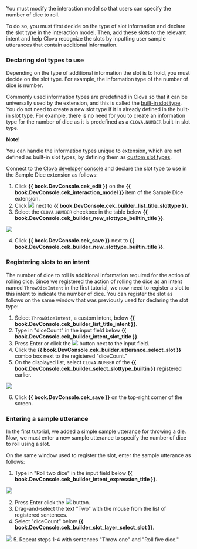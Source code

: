 You must modify the interaction model so that users can specify the number of dice to roll.

To do so, you must first decide on the type of slot information and declare the slot type in the interaction model. Then, add these slots to the relevant intent and help Clova recognize the slots by inputting user sample utterances that contain additional information.

### Declaring slot types to use
Depending on the type of additional information the slot is to hold, you must decide on the slot type. For example, the information type of the number of dice is number.

Commonly used information types are predefined in Clova so that it can be universally used by the extension, and this is called the [built-in slot type](/Design/Design_Guideline_For_Extension.md#BuiltinSlotType). You do not need to create a new slot type if it is already defined in the built-in slot type. For example, there is no need for you to create an information type for the number of dice as it is predefined as a `CLOVA.NUMBER` built-in slot type.

<div class="note">
  <p><strong>Note!</strong></p>
  <p>You can handle the information types unique to extension, which are not defined as built-in slot types, by defining them as <a href="/Design/Design_Guideline_For_Extension.md#CustomSlotType">custom slot types</a>.</p>
</div>

Connect to the <a href="{{ book.ServiceEnv.DeveloperConsoleURL }}/cek/#/list" target="_blank">Clova developer console</a> and declare the slot type to use in the Sample Dice extension as follows:

1. Click **{{ book.DevConsole.cek_edit }}** on the **{{ book.DevConsole.cek_interaction_model }}** item of the Sample Dice extension.
2. Click <img class="inlineImage" src="/CEK/Resources/Images/DevConsole_Plus_Button.png" /> next to **{{ book.DevConsole.cek_builder_list_title_slottype }}**.
3. Select the `CLOVA.NUMBER` checkbox in the table below **{{ book.DevConsole.cek_builder_new_slottype_builtin_title }}**.

  <img src="/CEK/Resources/Images/CEK_Tutorial_Builtin_Type_Slots_Register_Slot_Type.png" style="max-width:800px;"/>

4. Click **{{ book.DevConsole.cek_save }}** next to **{{ book.DevConsole.cek_builder_new_slottype_builtin_title }}**.

### Registering slots to an intent
The number of dice to roll is additional information required for the action of rolling dice. Since we registered the action of rolling the dice as an intent named `ThrowDiceIntent` in the first tutorial, we now need to register a slot to this intent to indicate the number of dice.
You can register the slot as follows on the same window that was previously used for declaring the slot type:

1. Select `ThrowDiceIntent`, a custom intent, below **{{ book.DevConsole.cek_builder_list_title_intent }}**.
2. Type in "diceCount" in the input field below **{{ book.DevConsole.cek_builder_intent_slot_title }}**.
3. Press Enter or click the <img class="inlineImage" src="/CEK/Resources/Images/DevConsole_Plus_Button.png" /> button next to the input field.
4. Click the **{{ book.DevConsole.cek_builder_utterance_select_slot }}** combo box next to the registered "diceCount."
5. On the displayed list, select `CLOVA.NUMBER` of the **{{ book.DevConsole.cek_builder_select_slottype_builtin }}** registered earlier.

  <img src="/CEK/Resources/Images/CEK_Tutorial_Builtin_Type_Slots_Add_Slot.png" style="max-width:800px;"/>

6. Click **{{ book.DevConsole.cek_save }}** on the top-right corner of the screen.

### Entering a sample utterance
In the first tutorial, we added a simple sample utterance for throwing a die. Now, we must enter a new sample utterance to specify the number of dice to roll using a slot.

On the same window used to register the slot, enter the sample utterance as follows:

1. Type in "Roll two dice" in the input field below **{{ book.DevConsole.cek_builder_intent_expression_title }}**.

  <img src="/CEK/Resources/Images/CEK_Tutorial_Builtin_Type_Slots_Sample_Utterance.png" style="max-width:800px;"/>

2. Press Enter click the <img class="inlineImage" src="/CEK/Resources/Images/DevConsole_Plus_Button.png" /> button.
3. Drag-and-select the text "Two" with the mouse from the list of registered sentences.
4. Select "diceCount" below **{{ book.DevConsole.cek_builder_slot_layer_select_slot }}**.

  <img src="/CEK/Resources/Images/CEK_Tutorial_Builtin_Type_Slots_Set_Slot.png" style="max-width:800px;"/>
5. Repeat steps 1-4 with sentences "Throw one" and "Roll five dice."
